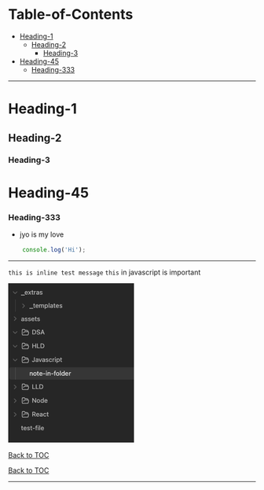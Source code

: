 # Table-of-Contents

<!-- toc -->

- [Heading-1](#heading-1)
  * [Heading-2](#heading-2)
    + [Heading-3](#heading-3)
- [Heading-45](#heading-45)
    + [Heading-333](#heading-333)

<!-- tocstop -->

---

# Heading-1

## Heading-2

### Heading-3

# Heading-45

### Heading-333


- jyo is my love

```javascript
	console.log('Hi');
```

---
`this is inline test message`
`this` in javascript is important

![](assets/Pasted%20image%2020250622202413.png)

[Back to TOC](#table-of-contents)


[Back to TOC](#table-of-contents)



---
